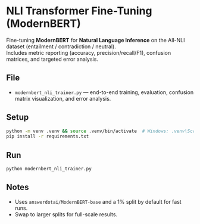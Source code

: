 # NLI Transformer Fine-Tuning (ModernBERT)

Fine-tuning **ModernBERT** for **Natural Language Inference** on the All-NLI dataset (entailment / contradiction / neutral).  
Includes metric reporting (accuracy, precision/recall/F1), confusion matrices, and targeted error analysis.

## File
- `modernbert_nli_trainer.py` — end-to-end training, evaluation, confusion matrix visualization, and error analysis.

## Setup
```bash
python -m venv .venv && source .venv/bin/activate  # Windows: .venv\Scripts\activate
pip install -r requirements.txt
```

## Run
```bash
python modernbert_nli_trainer.py
```

## Notes
- Uses `answerdotai/ModernBERT-base` and a 1% split by default for fast runs.
- Swap to larger splits for full-scale results.
